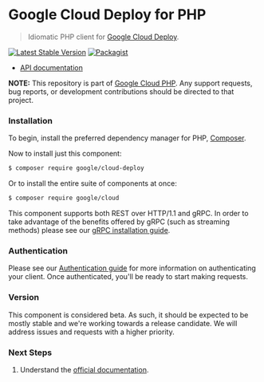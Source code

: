 # Google Cloud Deploy for PHP

> Idiomatic PHP client for [Google Cloud Deploy](https://cloud.google.com/deploy).

[![Latest Stable Version](https://poser.pugx.org/google/cloud-deploy/v/stable)](https://packagist.org/packages/google/cloud-deploy) [![Packagist](https://img.shields.io/packagist/dm/google/cloud-deploy.svg)](https://packagist.org/packages/google/cloud-deploy)

* [API documentation](http://googleapis.github.io/google-cloud-php/#/docs/cloud-deploy/latest/deploy/readme)

**NOTE:** This repository is part of [Google Cloud PHP](https://github.com/googleapis/google-cloud-php). Any
support requests, bug reports, or development contributions should be directed to
that project.

### Installation

To begin, install the preferred dependency manager for PHP, [Composer](https://getcomposer.org/).

Now to install just this component:

```sh
$ composer require google/cloud-deploy
```

Or to install the entire suite of components at once:

```sh
$ composer require google/cloud
```

This component supports both REST over HTTP/1.1 and gRPC. In order to take advantage of the benefits offered by gRPC (such as streaming methods)
please see our [gRPC installation guide](https://cloud.google.com/php/grpc).

### Authentication

Please see our [Authentication guide](https://github.com/googleapis/google-cloud-php/blob/master/AUTHENTICATION.md) for more information
on authenticating your client. Once authenticated, you'll be ready to start making requests.

### Version

This component is considered beta. As such, it should be expected to be mostly
stable and we're working towards a release candidate. We will address issues
and requests with a higher priority.

### Next Steps

1. Understand the [official documentation](https://cloud.google.com/deploy/docs).
